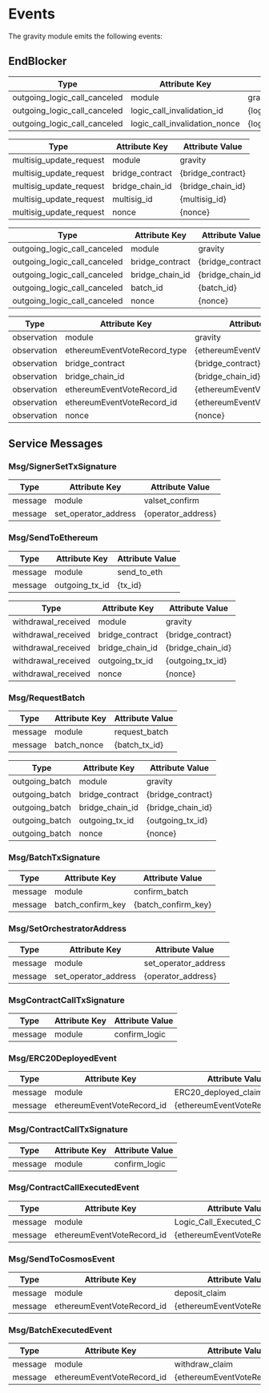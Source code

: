 <!--
order: 6
-->

# Events

The gravity module emits the following events:

## EndBlocker

| Type                         | Attribute Key                 | Attribute Value                 |
| ---------------------------- | ----------------------------- | ------------------------------- |
| outgoing_logic_call_canceled | module                        | gravity                         |
| outgoing_logic_call_canceled | logic_call_invalidation_id    | {logic_call_invalidation_id}    |
| outgoing_logic_call_canceled | logic_call_invalidation_nonce | {logic_call_invalidation_nonce} |

| Type                    | Attribute Key   | Attribute Value   |
| ----------------------- | --------------- | ----------------- |
| multisig_update_request | module          | gravity           |
| multisig_update_request | bridge_contract | {bridge_contract} |
| multisig_update_request | bridge_chain_id | {bridge_chain_id} |
| multisig_update_request | multisig_id     | {multisig_id}     |
| multisig_update_request | nonce           | {nonce}           |

| Type                         | Attribute Key   | Attribute Value   |
| ---------------------------- | --------------- | ----------------- |
| outgoing_logic_call_canceled | module          | gravity           |
| outgoing_logic_call_canceled | bridge_contract | {bridge_contract} |
| outgoing_logic_call_canceled | bridge_chain_id | {bridge_chain_id} |
| outgoing_logic_call_canceled | batch_id        | {batch_id}        |
| outgoing_logic_call_canceled | nonce           | {nonce}           |

| Type        | Attribute Key                | Attribute Value                |
| ----------- | ---------------------------- | ------------------------------ |
| observation | module                       | gravity                        |
| observation | ethereumEventVoteRecord_type | {ethereumEventVoteRecord_type} |
| observation | bridge_contract              | {bridge_contract}              |
| observation | bridge_chain_id              | {bridge_chain_id}              |
| observation | ethereumEventVoteRecord_id   | {ethereumEventVoteRecord_id}   |
| observation | ethereumEventVoteRecord_id   | {ethereumEventVoteRecord_id}   |
| observation | nonce                        | {nonce}                        |

## Service Messages

### Msg/SignerSetTxSignature

| Type    | Attribute Key        | Attribute Value    |
| ------- | -------------------- | ------------------ |
| message | module               | valset_confirm     |
| message | set_operator_address | {operator_address} |

### Msg/SendToEthereum

| Type    | Attribute Key  | Attribute Value |
| ------- | -------------- | --------------- |
| message | module         | send_to_eth     |
| message | outgoing_tx_id | {tx_id}         |

| Type                | Attribute Key   | Attribute Value   |
| ------------------- | --------------- | ----------------- |
| withdrawal_received | module          | gravity           |
| withdrawal_received | bridge_contract | {bridge_contract} |
| withdrawal_received | bridge_chain_id | {bridge_chain_id} |
| withdrawal_received | outgoing_tx_id  | {outgoing_tx_id}  |
| withdrawal_received | nonce           | {nonce}           |

### Msg/RequestBatch

| Type    | Attribute Key | Attribute Value |
| ------- | ------------- | --------------- |
| message | module        | request_batch   |
| message | batch_nonce   | {batch_tx_id}   |

| Type           | Attribute Key   | Attribute Value   |
| -------------- | --------------- | ----------------- |
| outgoing_batch | module          | gravity           |
| outgoing_batch | bridge_contract | {bridge_contract} |
| outgoing_batch | bridge_chain_id | {bridge_chain_id} |
| outgoing_batch | outgoing_tx_id  | {outgoing_tx_id}  |
| outgoing_batch | nonce           | {nonce}           |

### Msg/BatchTxSignature

| Type    | Attribute Key     | Attribute Value     |
| ------- | ----------------- | ------------------- |
| message | module            | confirm_batch       |
| message | batch_confirm_key | {batch_confirm_key} |

### Msg/SetOrchestratorAddress

| Type    | Attribute Key        | Attribute Value      |
| ------- | -------------------- | -------------------- |
| message | module               | set_operator_address |
| message | set_operator_address | {operator_address}   |

### MsgContractCallTxSignature

| Type    | Attribute Key | Attribute Value |
| ------- | ------------- | --------------- |
| message | module        | confirm_logic   |

### Msg/ERC20DeployedEvent

| Type    | Attribute Key              | Attribute Value               |
| ------- | -------------------------- | ----------------------------- |
| message | module                     | ERC20_deployed_claim          |
| message | ethereumEventVoteRecord_id | {ethereumEventVoteRecord_key} |

### Msg/ContractCallTxSignature

| Type    | Attribute Key | Attribute Value |
| ------- | ------------- | --------------- |
| message | module        | confirm_logic   |

### Msg/ContractCallExecutedEvent

| Type    | Attribute Key              | Attribute Value               |
| ------- | -------------------------- | ----------------------------- |
| message | module                     | Logic_Call_Executed_Claim     |
| message | ethereumEventVoteRecord_id | {ethereumEventVoteRecord_key} |

### Msg/SendToCosmosEvent

| Type    | Attribute Key              | Attribute Value               |
| ------- | -------------------------- | ----------------------------- |
| message | module                     | deposit_claim                 |
| message | ethereumEventVoteRecord_id | {ethereumEventVoteRecord_key} |

### Msg/BatchExecutedEvent

| Type    | Attribute Key              | Attribute Value               |
| ------- | -------------------------- | ----------------------------- |
| message | module                     | withdraw_claim                |
| message | ethereumEventVoteRecord_id | {ethereumEventVoteRecord_key} |
